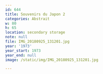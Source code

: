 ```yaml
---
id: 644
title: Souvenirs du Japon 2
categories: Abstrait
w: 80
h: 65
location: secondary storage
note: null
file: IMG_20180925_131201.jpg
year: '1973'
year_start: 1973
year_end: null
image: /static/img/IMG_20180925_131201.jpg

---
```

